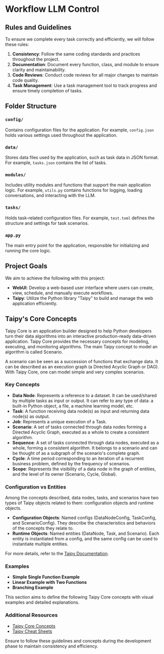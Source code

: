 # Workflow LLM Control

## Rules and Guidelines
To ensure we complete every task correctly and efficiently, we will follow these rules:

1. **Consistency**: Follow the same coding standards and practices throughout the project.
2. **Documentation**: Document every function, class, and module to ensure clarity and maintainability.
3. **Code Reviews**: Conduct code reviews for all major changes to maintain code quality.
4. **Task Management**: Use a task management tool to track progress and ensure timely completion of tasks.

## Folder Structure

### `config/`
Contains configuration files for the application. For example, `config.json` holds various settings used throughout the application.

### `data/`
Stores data files used by the application, such as task data in JSON format. For example, `tasks.json` contains the list of tasks.

### `modules/`
Includes utility modules and functions that support the main application logic. For example, `utils.py` contains functions for logging, loading conversations, and interacting with the LLM.

### `tasks/`
Holds task-related configuration files. For example, `test.toml` defines the structure and settings for task scenarios.

### `app.py`
The main entry point for the application, responsible for initializing and running the core logic.

## Project Goals
We aim to achieve the following with this project:

- **WebUI**: Develop a web-based user interface where users can create, view, schedule, and manually execute workflows.
- **Taipy**: Utilize the Python library "Taipy" to build and manage the web application efficiently.

## Taipy's Core Concepts
Taipy Core is an application builder designed to help Python developers turn their data algorithms into an interactive production-ready data-driven application. Taipy Core provides the necessary concepts for modeling, executing, and monitoring algorithms. The main Taipy concept to model an algorithm is called Scenario.

A scenario can be seen as a succession of functions that exchange data. It can be described as an execution graph (a Directed Acyclic Graph or DAG). With Taipy Core, one can model simple and very complex scenarios.

### Key Concepts

- **Data Node**: Represents a reference to a dataset. It can be used/shared by multiple tasks as input or output. It can refer to any type of data: a built-in Python object, a file, a machine learning model, etc.
- **Task**: A function receiving data node(s) as input and returning data node(s) as output.
- **Job**: Represents a unique execution of a Task.
- **Scenario**: A set of tasks connected through data nodes forming a Directed Acyclic Graph, executed as a whole to create a consistent algorithm.
- **Sequence**: A set of tasks connected through data nodes, executed as a whole, forming a consistent algorithm. It belongs to a scenario and can be thought of as a subgraph of the scenario's complete graph.
- **Cycle**: A time period corresponding to an iteration of a recurrent business problem, defined by the frequency of scenarios.
- **Scope**: Represents the visibility of a data node in the graph of entities, and the level of its owner (Scenario, Cycle, Global).

### Configuration vs Entities

Among the concepts described, data nodes, tasks, and scenarios have two types of Taipy objects related to them: configuration objects and runtime objects.

- **Configuration Objects**: Named configs (DataNodeConfig, TaskConfig, and ScenarioConfig). They describe the characteristics and behaviors of the concepts they relate to.
- **Runtime Objects**: Named entities (DataNode, Task, and Scenario). Each entity is instantiated from a config, and the same config can be used to instantiate multiple entities.

For more details, refer to the [Taipy Documentation](https://docs.taipy.io/).

### Examples

- **Simple Single Function Example**
- **Linear Example with Two Functions**
- **Branching Example**

This section aims to define the following Taipy Core concepts with visual examples and detailed explanations.

### Additional Resources

- [Taipy Core Concepts](https://docs.taipy.io/)
- [Taipy Cheat Sheets](https://github.com/tushar2704/Taipy-Cheat-Sheets)

Ensure to follow these guidelines and concepts during the development phase to maintain consistency and efficiency.

